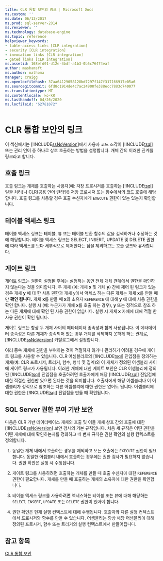 ```yaml
---
title: CLR 통합 보안의 링크 | Microsoft Docs
ms.custom: ''
ms.date: 06/13/2017
ms.prod: sql-server-2014
ms.reviewer: ''
ms.technology: database-engine
ms.topic: reference
helpviewer_keywords:
- table-access links [CLR integration]
- security [CLR integration]
- invocation links [CLR integration]
- gated links [CLR integration]
ms.assetid: 168efd01-d12e-4bdf-a1b3-0b5c76474eaf
author: mashamsft
ms.author: mathoma
manager: craigg
ms.openlocfilehash: 37aa64129658128bd7297f147f317166917e05a6
ms.sourcegitcommit: 6fd8c1914de4c7ac24900fe388ecc7883c740077
ms.translationtype: MT
ms.contentlocale: ko-KR
ms.lasthandoff: 04/26/2020
ms.locfileid: "62781072"
---
```

# <a name="links-in-clr-integration-security"></a>CLR 통합 보안의 링크
  이 섹션에서는 [!INCLUDE[ssNoVersion](../../includes/ssnoversion-md.md)]에서 사용자 코드 조각이 [!INCLUDE[tsql](../../includes/tsql-md.md)] 또는 관리 언어 중 하나로 상호 호출하는 방법을 설명합니다. 개체 간의 이러한 관계를 링크라고 합니다.  
  
## <a name="invocation-links"></a>호출 링크  
 호출 링크는 개체를 호출하는 사용자(예: 저장 프로시저를 호출하는 [!INCLUDE[tsql](../../includes/tsql-md.md)] 일괄 처리)나 CLR(공용 언어 런타임) 저장 프로시저 또는 함수에서의 코드 호출에 해당합니다. 호출 링크를 사용할 경우 호출 수신자에게 `EXECUTE` 권한이 있는 있는지 확인합니다.  
  
## <a name="table-access-links"></a>테이블 액세스 링크  
 테이블 액세스 링크는 테이블, 뷰 또는 테이블 반환 함수의 값을 검색하거나 수정하는 것에 해당합니다. 테이블 액세스 링크는 SELECT, INSERT, UPDATE 및 DELETE 권한에 따라 액세스를 보다 세부적으로 제어한다는 점을 제외하고는 호출 링크와 유사합니다.  
  
## <a name="gated-links"></a>게이트 링크  
 게이트 링크는 권한이 설정된 후에는 실행하는 동안 전체 개체 관계에서 권한을 확인하지 않는다는 것을 의미합니다. 두 개체 (예: 개체 **x** 및 개체 **y**) 간에 제어 된 링크가 있는 경우 개체 **y** 에 대 한 사용 권한과 개체 y에서 액세스 하는 다른 개체는 개체 **x**를 만들 때만 **확인 됩니다.** 개체 **x**를 만들 때 **x**의 소유자 `REFERENCE` 에 대해 **y** 에 대해 사용 권한을 확인 합니다. 실행 시 (예: 누군가가 개체 **x**를 호출 하는 경우), **y** 또는 정적으로 참조 하는 다른 개체에 대해 확인 된 사용 권한이 없습니다. 실행 시 개체 **x** 자체에 대해 적절 한 사용 권한이 확인 됩니다.  
  
 게이트 링크는 항상 두 개체 사이의 메타데이터 종속성과 함께 사용됩니다. 이 메타데이터 종속성은 다른 개체가 종속되어 있는 경우 개체를 삭제하지 못하게 하는 관계로, [!INCLUDE[ssNoVersion](../../includes/ssnoversion-md.md)] 카탈로그에서 설정합니다.  
  
 여러 종속 개체에 권한을 부여하는 것이 적절하지 않거나 관리하기 어려울 경우에 게이트 링크를 사용할 수 있습니다. CLR 어셈블리로의 [!INCLUDE[tsql](../../includes/tsql-md.md)] 진입점을 정의하는 개체(예: CLR 프로시저, 트리거, 함수, 형식 및 집계)와 이 개체가 정의된 어셈블리 사이에 게이트 링크가 사용됩니다. 이러한 개체에 대한 게이트 보안은 CLR 어셈블리에 정의된 [!INCLUDE[tsql](../../includes/tsql-md.md)] 진입점을 호출하려면 호출자에게 해당 [!INCLUDE[tsql](../../includes/tsql-md.md)] 진입점에 대한 적절한 권한만 있으면 된다는 것을 의미합니다. 호출자에게 해당 어셈블리나 이 어셈블리가 정적으로 참조하는 다른 어셈블리에 대한 권한은 없어도 됩니다. 어셈블리에 대한 권한은 [!INCLUDE[tsql](../../includes/tsql-md.md)] 진입점을 만들 때 확인됩니다.  
  
## <a name="sql-server-authorization-based-security"></a>SQL Server 권한 부여 기반 보안  
 다음은 CLR 기반 데이터베이스 개체의 호출 및 이들 개체 상호 간의 호출에 대한 [!INCLUDE[ssNoVersion](../../includes/ssnoversion-md.md)] 보안 검사의 기본 규칙입니다. 처음 세 규칙은 어떤 권한을 어떤 개체에 대해 확인하는지를 정의하고 네 번째 규칙은 권한 확인의 실행 컨텍스트를 정의합니다.  
  
1.  동일한 개체 내에서 호출하는 경우를 제외하고 모든 호출에는 `EXECUTE` 권한이 필요합니다. 동일한 어셈블리 내에서 호출하는 경우에는 권한 검사가 필요하지 않습니다. 권한 확인은 실행 시 수행됩니다.  
  
2.  게이트 링크를 사용하려면 호출하는 개체를 만들 때 호출 수신자에 대한 `REFERENCE` 권한이 필요합니다. 개체를 만들 때 호출하는 개체의 소유자에 대한 권한을 확인합니다.  
  
3.  테이블 액세스 링크를 사용하려면 액세스하는 테이블 또는 뷰에 대해 해당하는 `SELECT`, `INSERT`, `UPDATE` 또는 `DELETE` 권한이 있어야 합니다.  
  
4.  권한 확인은 현재 실행 컨텍스트에 대해 수행됩니다. 호출자와 다른 실행 컨텍스트에서 프로시저와 함수를 만들 수 있습니다. 어셈블리는 항상 해당 어셈블리에 대해 정의된 프로시저, 함수 또는 트리거의 실행 컨텍스트에서 만들어집니다.  
  
## <a name="see-also"></a>참고 항목  
 [CLR 통합 보안](../../relational-databases/clr-integration/security/clr-integration-security.md)  
  
  
